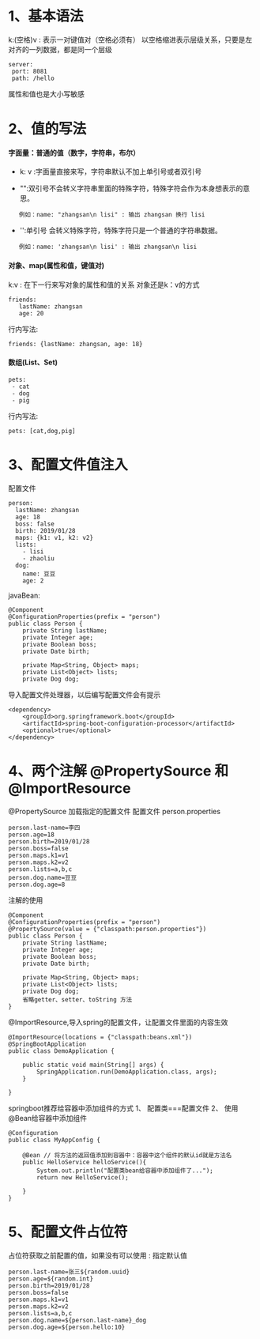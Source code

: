 # 1、基本语法
k:(空格)v : 表示一对键值对（空格必须有）
以空格缩进表示层级关系，只要是左对齐的一列数据，都是同一个层级
~~~
server:
 port: 8081
 path: /hello
~~~
属性和值也是大小写敏感
# 2、值的写法
#### 字面量：普通的值（数字，字符串，布尔）
+ k: v :字面量直接来写，字符串默认不加上单引号或者双引号
 - "":双引号不会转义字符串里面的特殊字符，特殊字符会作为本身想表示的意思。
 ~~~
    例如：name: "zhangsan\n lisi" : 输出 zhangsan 换行 lisi
~~~   
 - '':单引号 会转义特殊字符，特殊字符只是一个普通的字符串数据。
 ~~~
    例如：name: 'zhangsan\n lisi' : 输出 zhangsan\n lisi
 ~~~

#### 对象、map(属性和值，键值对)
k:v : 在下一行来写对象的属性和值的关系
 对象还是k：v的方式
 ~~~
 friends:
    lastName: zhangsan
    age: 20
 ~~~
 行内写法:
 ~~~
 friends: {lastName: zhangsan, age: 18}
 ~~~
#### 数组(List、Set)
 ~~~
 pets:
  - cat
  - dog
  - pig
 ~~~
 行内写法:
 ~~~
 pets: [cat,dog,pig]
 ~~~
# 3、配置文件值注入
 配置文件
 ~~~
 person:
   lastName: zhangsan
   age: 18
   boss: false
   birth: 2019/01/28
   maps: {k1: v1, k2: v2}
   lists:
     - lisi
     - zhaoliu
   dog:
     name: 豆豆
     age: 2
 ~~~
 javaBean:
 ~~~
 @Component
 @ConfigurationProperties(prefix = "person")
 public class Person {
     private String lastName;
     private Integer age;
     private Boolean boss;
     private Date birth;
 
     private Map<String, Object> maps;
     private List<Object> lists;
     private Dog dog;
 ~~~
 导入配置文件处理器，以后编写配置文件会有提示
 ~~~
 <dependency>
     <groupId>org.springframework.boot</groupId>
     <artifactId>spring-boot-configuration-processor</artifactId>
     <optional>true</optional>
 </dependency>
 ~~~
 # 4、两个注解 @PropertySource 和 @ImportResource
 @PropertySource 加载指定的配置文件
 配置文件  person.properties
 ~~~
 person.last-name=李四
 person.age=18
 person.birth=2019/01/28
 person.boss=false
 person.maps.k1=v1
 person.maps.k2=v2
 person.lists=a,b,c
 person.dog.name=豆豆
 person.dog.age=8
 ~~~
 注解的使用
 ~~~
 @Component
 @ConfigurationProperties(prefix = "person")
 @PropertySource(value = {"classpath:person.properties"})
 public class Person {
     private String lastName;
     private Integer age;
     private Boolean boss;
     private Date birth;
 
     private Map<String, Object> maps;
     private List<Object> lists;
     private Dog dog;
     省略getter、setter、toString 方法
 }
 ~~~
 
 @ImportResource,导入spring的配置文件，让配置文件里面的内容生效
 ~~~
 @ImportResource(locations = {"classpath:beans.xml"})
 @SpringBootApplication
 public class DemoApplication {
 
     public static void main(String[] args) {
         SpringApplication.run(DemoApplication.class, args);
     }
 
 }
 ~~~
 springboot推荐给容器中添加组件的方式
 1、 配置类===配置文件
 2、 使用@Bean给容器中添加组件
 ~~~
 @Configuration
 public class MyAppConfig {
 
     @Bean // 将方法的返回值添加到容器中：容器中这个组件的默认id就是方法名
     public HelloService helloService(){
         System.out.println("配置类bean给容器中添加组件了...");
         return new HelloService();
 
     }
 }
 ~~~
 # 5、配置文件占位符
 占位符获取之前配置的值，如果没有可以使用 : 指定默认值
 ~~~
 person.last-name=张三${random.uuid}
 person.age=${random.int}
 person.birth=2019/01/28
 person.boss=false
 person.maps.k1=v1
 person.maps.k2=v2
 person.lists=a,b,c
 person.dog.name=${person.last-name}_dog
 person.dog.age=${person.hello:10}
 
 ~~~